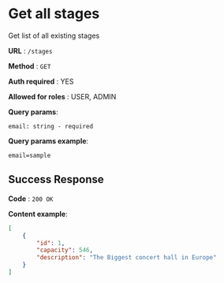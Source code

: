 # Get all stages

Get list of all existing stages

**URL** : `/stages`

**Method** : `GET`

**Auth required** : YES

**Allowed for roles** : USER, ADMIN

**Query params**:   
   
    email: string - required
    
**Query params example**:

    email=sample
## Success Response

**Code** : `200 OK`

**Content example**:

```json
[
    {
        "id": 1,
        "capacity": 546,
        "description": "The Biggest concert hall in Europe"
    }
]
```